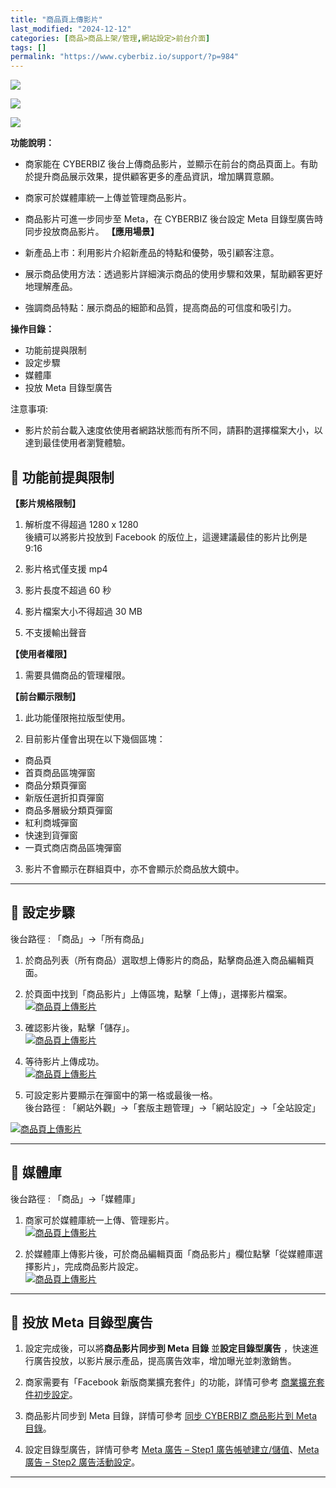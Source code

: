 ```yaml
---
title: "商品頁上傳影片"
last_modified: "2024-12-12"
categories: [商品>商品上架/管理,網站設定>前台介面]
tags: []
permalink: "https://www.cyberbiz.io/support/?p=984"
---
```


![](https://www.cyberbiz.io/support/wp-content/uploads/適用站別.png)

[![](https://www.cyberbiz.io/support/wp-content/uploads/台灣站.png)](https://www.cyberbiz.io/support/?page_id=2490)

[![](https://www.cyberbiz.io/support/wp-content/uploads/跨境電商.png)](https://www.cyberbiz.io/support/?page_id=9206)

**功能說明：**  

* 商家能在 CYBERBIZ 後台上傳商品影片，並顯示在前台的商品頁面上。有助於提升商品展示效果，提供顧客更多的產品資訊，增加購買意願。
* 商家可於媒體庫統一上傳並管理商品影片。
* 商品影片可進一步同步至 Meta，在 CYBERBIZ 後台設定 Meta 目錄型廣告時同步投放商品影片。
**【應用場景】**

* 新產品上市：利用影片介紹新產品的特點和優勢，吸引顧客注意。
* 展示商品使用方法：透過影片詳細演示商品的使用步驟和效果，幫助顧客更好地理解產品。
* 強調商品特點：展示商品的細節和品質，提高商品的可信度和吸引力。

**操作目錄：**

* 功能前提與限制
* 設定步驟
* 媒體庫
* 投放 Meta 目錄型廣告

注意事項:  

* 影片於前台載入速度依使用者網路狀態而有所不同，請斟酌選擇檔案大小，以達到最佳使用者瀏覽體驗。

## 📌 功能前提與限制


**【影片規格限制】**

1. 解析度不得超過 1280 x 1280  
後續可以將影片投放到 Facebook 的版位上，這邊建議最佳的影片比例是 9:16

2. 影片格式僅支援 mp4
3. 影片長度不超過 60 秒
4. 影片檔案大小不得超過 30 MB
5. 不支援輸出聲音

**【使用者權限】**

1. 需要具備商品的管理權限。

**【前台顯示限制】**  

1. 此功能僅限拖拉版型使用。


2. 目前影片僅會出現在以下幾個區塊： 
* 商品頁
* 首頁商品區塊彈窗
* 商品分類頁彈窗
* 新版任選折扣頁彈窗
* 商品多層級分類頁彈窗
* 紅利商城彈窗
* 快速到貨彈窗
* 一頁式商店商品區塊彈窗


3. 影片不會顯示在群組頁中，亦不會顯示於商品放大鏡中。

* * *

## 📌 設定步驟


後台路徑 :  「商品」→「所有商品」  


1. 於商品列表（所有商品）選取想上傳影片的商品，點擊商品進入商品編輯頁面。


2. 於頁面中找到「商品影片」上傳區塊，點擊「上傳」，選擇影片檔案。  
[![商品頁上傳影片](https://www.cyberbiz.io/support/wp-content/uploads/商品頁上傳影片01.png)](https://www.cyberbiz.io/support/wp-content/uploads/商品頁上傳影片01.png)

3. 確認影片後，點擊「儲存」。  
[![商品頁上傳影片](https://www.cyberbiz.io/support/wp-content/uploads/商品頁上傳影片02.png)](https://www.cyberbiz.io/support/wp-content/uploads/商品頁上傳影片02.png)



4. 等待影片上傳成功。  
[![商品頁上傳影片](https://www.cyberbiz.io/support/wp-content/uploads/商品頁上傳影片03.png)](https://www.cyberbiz.io/support/wp-content/uploads/商品頁上傳影片03.png)



5. 可設定影片要顯示在彈窗中的第一格或最後一格。  
後台路徑 :  「網站外觀」→「套版主題管理」→「網站設定」→「全站設定」  

[![商品頁上傳影片](https://www.cyberbiz.io/support/wp-content/uploads/商品頁上傳影片04.png)](https://www.cyberbiz.io/support/wp-content/uploads/商品頁上傳影片04.png)

* * *

## 📌 媒體庫


後台路徑 :  「商品」→「媒體庫」  


1. 商家可於媒體庫統一上傳、管理影片。  
[![商品頁上傳影片](https://www.cyberbiz.io/support/wp-content/uploads/商品頁上傳影片05.png)](https://www.cyberbiz.io/support/wp-content/uploads/商品頁上傳影片05.png)



2. 於媒體庫上傳影片後，可於商品編輯頁面「商品影片」欄位點擊「從媒體庫選擇影片」，完成商品影片設定。  
[![商品頁上傳影片](https://www.cyberbiz.io/support/wp-content/uploads/商品頁上傳影片01.png)](https://www.cyberbiz.io/support/wp-content/uploads/商品頁上傳影片01.png)

* * *

## 📌 投放 Meta 目錄型廣告



1. 設定完成後，可以將**商品影片同步到 Meta 目錄** 並**設定目錄型廣告** ，快速進行廣告投放，以影片展示產品，提高廣告效率，增加曝光並刺激銷售。


2. 商家需要有「Facebook 新版商業擴充套件」的功能，詳情可參考 [商業擴充套件初步設定](https://www.cyberbiz.io/support/?p=11341)。


3. 商品影片同步到 Meta 目錄，詳情可參考 [同步 CYBERBIZ 商品影片到 Meta 目錄](https://www.cyberbiz.io/support/?p=2175)。


4. 設定目錄型廣告，詳情可參考 [Meta 廣告 – Step1 廣告帳號建立/儲值](https://www.cyberbiz.io/support/?p=17882)、[Meta 廣告 – Step2 廣告活動設定](https://www.cyberbiz.io/support/?p=1755)。

* * *

